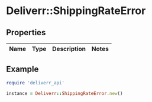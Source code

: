 # Deliverr::ShippingRateError

## Properties

| Name | Type | Description | Notes |
| ---- | ---- | ----------- | ----- |

## Example

```ruby
require 'deliverr_api'

instance = Deliverr::ShippingRateError.new()
```

